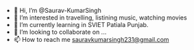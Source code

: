 - 👋 Hi, I’m @Saurav-KumarSingh
- 👀 I’m interested in travelling, listining music, watching movies
- 🌱 I’m currently learning in SVIET Patiala Punjab.
- 💞️ I’m looking to collaborate on ...
- 📫 How to reach me sauravkumarsingh231@gmail.com

<!---
Saurav-KumarSingh/Saurav-KumarSingh is a ✨ special ✨ repository because its `README.md` (this file) appears on your GitHub profile.
You can click the Preview link to take a look at your changes.
--->
